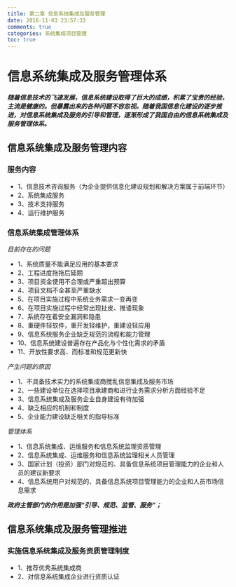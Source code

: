 ```yaml
---
title: 第二章 信息系统集成及服务管理
date: 2016-11-03 23:57:33 
comments: true 
categories: 系统集成项目管理
toc: true
---
```


# 信息系统集成及服务管理体系
***随着信息技术的飞速发展，信息系统建设取得了巨大的成绩，积累了宝贵的经验，主流是健康的。但暴露出来的各种问题不容忽视。随着我国信息化建设的逐步推进，对信息系统集成及服务的引导和管理，逐渐形成了我国自由的信息系统集成及服务管理体系。***
## 信息系统集成及服务管理内容

### 服务内容
- 1、信息技术咨询服务（为企业提供信息化建设规划和解决方案属于前端环节）
- 2、系统集成服务
- 3、技术支持服务
- 4、运行维护服务

### 信息系统集成管理体系
*目前存在的问题*
- 1、系统质量不能满足应用的基本要求
- 2、工程进度拖拖后延期
- 3、项目资金使用不合理或严重超出预算
- 4、项目文档不全甚至严重缺水
- 5、在项目实施过程中系统业务需求一变再变
- 6、在项目实施过程中经常出现扯皮、推诿现象
- 7、系统存在着安全漏洞和隐患
- 8、重硬件轻软件，重开发轻维护，重建设轻应用
- 9、信息系统服务企业缺乏规范的流程和能力管理
- 10、信息系统建设普遍存在产品化与个性化需求的矛盾
- 11、开放性要求高、而标准和规范更新快

*产生问题的原因*
- 1、不具备技术实力的系统集成商搅乱信息集成及服务市场
- 2、一些建设单位在选择项目承建商和进行业务需求分析方面经验不足
- 3、信息系统集成及服务企业自身建设有待加强
- 4、缺乏相应的机制和制度
- 5、企业能力建设缺乏相关的指导标准

*管理体系*
- 1、信息系统集成、运维服务和信息系统监理资质管理
- 2、信息系统集成、运维服务和信息系统监理相关人员管理
- 3、国家计划（投资）部门对规范的、具备信息系统项目管理能力的企业和人员的建议新要求
- 4、信息系统用户对规范的、具备信息系统项目管理能力的企业和人员市场信息需求

***政府主管部门的作用是加强“引导、规范、监管、服务”；***

## 信息系统集成及服务管理推进
### 实施信息系统集成及服务资质管理制度
- 1、推荐优秀系统集成商
- 2、对信息系统集成企业进行资质认证



